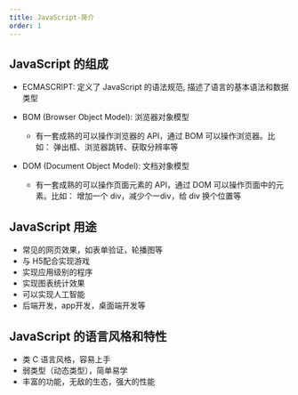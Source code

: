 ```yaml
---
title: JavaScript-简介
order: 1
---
```


## JavaScript 的组成

+ ECMASCRIPT: 定义了 JavaScript 的语法规范, 描述了语言的基本语法和数据类型
+ BOM (Browser Object Model): 浏览器对象模型

  + 有一套成熟的可以操作浏览器的 API，通过 BOM 可以操作浏览器。比如： 弹出框、浏览器跳转、获取分辨率等
+ DOM (Document Object Model): 文档对象模型
  + 有一套成熟的可以操作页面元素的 API，通过 DOM 可以操作页面中的元素。比如： 增加一个 div，减少个一div，给 div 换个位置等

## JavaScript 用途

+ 常见的网页效果，如表单验证，轮播图等
+ 与 H5配合实现游戏
+ 实现应用级别的程序
+ 实现图表统计效果
+ 可以实现人工智能
+ 后端开发，app开发，桌面端开发等

## JavaScript 的语言风格和特性

- 类 C 语言风格，容易上手
- 弱类型（动态类型），简单易学
- 丰富的功能，无敌的生态，强大的性能
